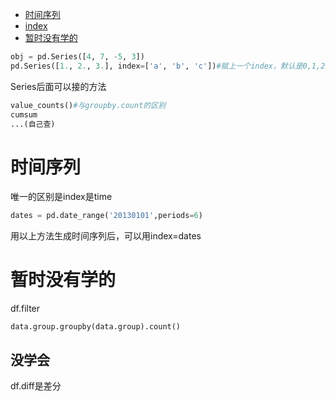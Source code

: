 <!-- TOC depthFrom:1 depthTo:6 withLinks:1 updateOnSave:1 orderedList:0 -->

- [时间序列](#时间序列)
- [index](#index)
- [暂时没有学的](#暂时没有学的)

<!-- /TOC -->





```python
obj = pd.Series([4, 7, -5, 3])
pd.Series([1., 2., 3.], index=['a', 'b', 'c'])#赋上一个index，默认是0,1,2
```


Series后面可以接的方法
```python
value_counts()#与groupby.count的区别
cumsum
...(自己查)
```

# 时间序列
唯一的区别是index是time
```python
dates = pd.date_range('20130101',periods=6)
```
用以上方法生成时间序列后，可以用index=dates


# 暂时没有学的

df.filter

```
data.group.groupby(data.group).count()
```

## 没学会
df.diff是差分
